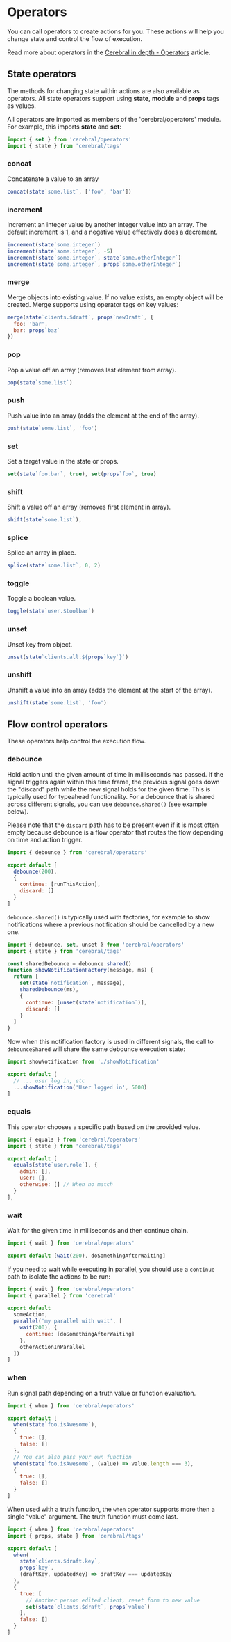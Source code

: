 # Operators

You can call operators to create actions for you. These actions will help you change state and control the flow of execution.

Read more about operators in the [Cerebral in depth - Operators](https://www.jsblog.io/articles/christianalfoni/cerebral_in_depth_operators) article.

## State operators

The methods for changing state within actions are also available as operators. All state operators support using **state**, **module** and **props** tags as values.

All operators are imported as members of the 'cerebral/operators' module. For example, this imports **state** and **set**:

```js
import { set } from 'cerebral/operators'
import { state } from 'cerebral/tags'
```

### concat

Concatenate a value to an array

```js
concat(state`some.list`, ['foo', 'bar'])
```

### increment

Increment an integer value by another integer value into an array. The default increment is 1, and a negative value effectively does a decrement.

```js
increment(state`some.integer`)
increment(state`some.integer`, -5)
increment(state`some.integer`, state`some.otherInteger`)
increment(state`some.integer`, props`some.otherInteger`)
```

### merge

Merge objects into existing value. If no value exists, an empty object will be created. Merge supports using operator tags on key values:

```js
merge(state`clients.$draft`, props`newDraft`, {
  foo: 'bar',
  bar: props`baz`
})
```

### pop

Pop a value off an array (removes last element from array).

```js
pop(state`some.list`)
```

### push

Push value into an array (adds the element at the end of the array).

```js
push(state`some.list`, 'foo')
```

### set

Set a target value in the state or props.

```js
set(state`foo.bar`, true), set(props`foo`, true)
```

### shift

Shift a value off an array (removes first element in array).

```js
shift(state`some.list`),
```

### splice

Splice an array in place.

```js
splice(state`some.list`, 0, 2)
```

### toggle

Toggle a boolean value.

```js
toggle(state`user.$toolbar`)
```

### unset

Unset key from object.

```js
unset(state`clients.all.${props`key`}`)
```

### unshift

Unshift a value into an array (adds the element at the start of the array).

```js
unshift(state`some.list`, 'foo')
```

## Flow control operators

These operators help control the execution flow.

### debounce

Hold action until the given amount of time in milliseconds has passed. If the
signal triggers again within this time frame, the previous signal goes down the
"discard" path while the new signal holds for the given time. This is
typically used for typeahead functionality. For a debounce that is shared
across different signals, you can use `debounce.shared()` (see example below).

Please note that the `discard` path has to be present even if it is most often
empty because debounce is a flow operator that routes the flow depending on
time and action trigger.

```js
import { debounce } from 'cerebral/operators'

export default [
  debounce(200),
  {
    continue: [runThisAction],
    discard: []
  }
]
```

`debounce.shared()` is typically used with factories, for example to show
notifications where a previous notification should be cancelled by a new one.

```js
import { debounce, set, unset } from 'cerebral/operators'
import { state } from 'cerebral/tags'

const sharedDebounce = debounce.shared()
function showNotificationFactory(message, ms) {
  return [
    set(state`notification`, message),
    sharedDebounce(ms),
    {
      continue: [unset(state`notification`)],
      discard: []
    }
  ]
}
```

Now when this notification factory is used in different signals, the call to
`debounceShared` will share the same debounce execution state:

```js
import showNotification from './showNotification'

export default [
  // ... user log in, etc
  ...showNotification('User logged in', 5000)
]
```

### equals

This operator chooses a specific path based on the provided value.

```js
import { equals } from 'cerebral/operators'
import { state } from 'cerebral/tags'

export default [
  equals(state`user.role`), {
    admin: [],
    user: [],
    otherwise: [] // When no match
  }
],
```

### wait

Wait for the given time in milliseconds and then continue chain.

```js
import { wait } from 'cerebral/operators'

export default [wait(200), doSomethingAfterWaiting]
```

If you need to wait while executing in parallel, you should use a `continue`
path to isolate the actions to be run:

```js
import { wait } from 'cerebral/operators'
import { parallel } from 'cerebral'

export default
  someAction,
  parallel('my parallel with wait', [
    wait(200), {
      continue: [doSomethingAfterWaiting]
    },
    otherActionInParallel
  ])
]
```

### when

Run signal path depending on a truth value or function evaluation.

```js
import { when } from 'cerebral/operators'

export default [
  when(state`foo.isAwesome`),
  {
    true: [],
    false: []
  },
  // You can also pass your own function
  when(state`foo.isAwesome`, (value) => value.length === 3),
  {
    true: [],
    false: []
  }
]
```

When used with a truth function, the `when` operator supports more then a single
"value" argument. The truth function must come last.

```js
import { when } from 'cerebral/operators'
import { props, state } from 'cerebral/tags'

export default [
  when(
    state`clients.$draft.key`,
    props`key`,
    (draftKey, updatedKey) => draftKey === updatedKey
  ),
  {
    true: [
      // Another person edited client, reset form to new value
      set(state`clients.$draft`, props`value`)
    ],
    false: []
  }
]
```
